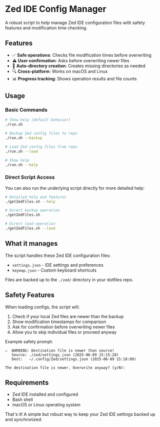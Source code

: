 # Zed IDE Config Manager

A robust script to help manage Zed IDE configuration files with safety features and modification time checking.

## Features

- ✅ **Safe operations**: Checks file modification times before overwriting
- ⚠️ **User confirmation**: Asks before overwriting newer files
- 📁 **Auto-directory creation**: Creates missing directories as needed
- 🔍 **Cross-platform**: Works on macOS and Linux
- 📊 **Progress tracking**: Shows operation results and file counts

## Usage

### Basic Commands

```bash
# Show help (default behavior)
./run.sh

# Backup Zed config files to repo
./run.sh --backup

# Load Zed config files from repo
./run.sh --load

# Show help
./run.sh --help
```

### Direct Script Access

You can also run the underlying script directly for more detailed help:

```bash
# Detailed help and features
./getZedFiles.sh --help

# Direct backup operation
./getZedFiles.sh

# Direct load operation
./getZedFiles.sh --load
```

## What it manages

The script handles these Zed IDE configuration files:
- `settings.json` - IDE settings and preferences
- `keymap.json` - Custom keyboard shortcuts

Files are backed up to the `./zed/` directory in your dotfiles repo.

## Safety Features

When loading configs, the script will:
1. Check if your local Zed files are newer than the backup
2. Show modification timestamps for comparison
3. Ask for confirmation before overwriting newer files
4. Allow you to skip individual files or proceed anyway

Example safety prompt:
```
⚠️  WARNING: Destination file is newer than source!
   Source: ./zed/settings.json (2025-06-09 15:15:28)
   Dest:   ~/.config/Zed/settings.json (2025-06-09 15:18:09)

The destination file is newer. Overwrite anyway? (y/N):
```

## Requirements

- Zed IDE installed and configured
- Bash shell
- macOS or Linux operating system

That's it! A simple but robust way to keep your Zed IDE settings backed up and synchronized.
